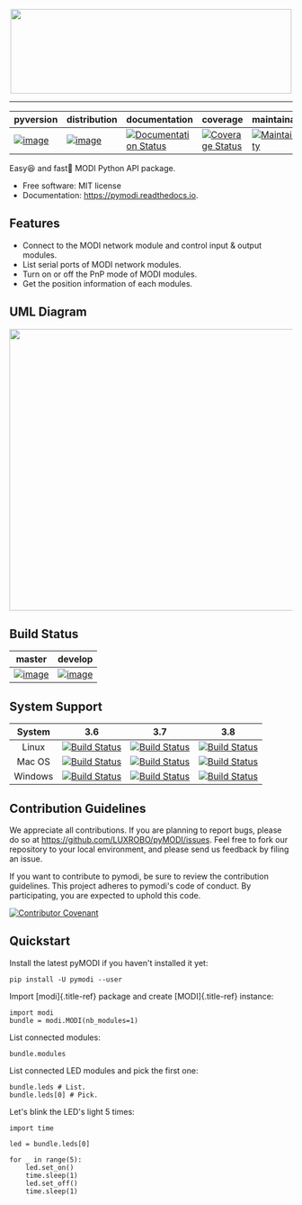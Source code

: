 <p align="center">
	<img src="https://github.com/k2sebeom/pymodi/blob/feature/pymodi-logo/docs/_static/img/Logo3.JPG" width="500" height="150">
</p>

---------

| pyversion | distribution | documentation | coverage | maintainability | license |
|-|-|-|-|-|-|
| [![image](https://img.shields.io/pypi/pyversions/pymodi.svg)](https://pypi.python.org/pypi/pymodi) | [![image](https://img.shields.io/pypi/v/pymodi.svg)](https://pypi.python.org/pypi/pymodi) | [![Documentation Status](https://readthedocs.org/projects/pymodi/badge/?version=latest)](https://pymodi.readthedocs.io/en/latest/?badge=latest) | [![Coverage Status](https://coveralls.io/repos/github/LUXROBO/pymodi/badge.svg)](https://coveralls.io/github/LUXROBO/pymodi) | [![Maintainability](https://api.codeclimate.com/v1/badges/5a62f1585d723099e337/maintainability)](https://codeclimate.com/github/LUXROBO/pymodi/maintainability) | [![](https://img.shields.io/pypi/l/pymodi.svg?color=blue)](https://github.com/LUXROBO/pyMODI/blob/master/LICENSE) |

Easy😆 and fast💨 MODI Python API package.

-   Free software: MIT license
-   Documentation: <https://pymodi.readthedocs.io>.

Features
--------
-   Connect to the MODI network module and control input & output
    modules.
-   List serial ports of MODI network modules.
-   Turn on or off the PnP mode of MODI modules.
-   Get the position information of each modules.

UML Diagram
--------
<img src="https://gituml-media.s3.amazonaws.com/production_diagram_201.svg?AWSAccessKeyId=AKIA5BNPSF2PVKDZ4QNO&Signature=5dzm1VMNGOYCgtYIIwk%2BPTQRx8A%3D&Expires=1590641498" width="800" height="500">

Build Status
--------

|master|develop|
|:---:|:---:|
|[![image](https://travis-ci.org/LUXROBO/pyMODI.svg?branch=master)](https://travis-ci.org/LUXROBO/pyMODI)|[![image](https://travis-ci.org/LUXROBO/pyMODI.svg?branch=develop)](https://travis-ci.org/LUXROBO/pyMODI)|

System Support
---------
| System | 3.6 | 3.7 | 3.8 |
| :---: | :---: | :---: | :--: |
| Linux | [![Build Status](https://travis-ci.org/LUXROBO/pymodi.svg?branch=master)](https://travis-ci.org/LUXROBO/pymodi) | [![Build Status](https://travis-ci.org/LUXROBO/pymodi.svg?branch=master)](https://travis-ci.org/LUXROBO/pymodi) | [![Build Status](https://travis-ci.org/LUXROBO/pymodi.svg?branch=master)](https://travis-ci.org/LUXROBO/pymodi) |
| Mac OS | [![Build Status](https://travis-ci.org/LUXROBO/pymodi.svg?branch=master)](https://travis-ci.org/LUXROBO/pymodi) | [![Build Status](https://travis-ci.org/LUXROBO/pymodi.svg?branch=master)](https://travis-ci.org/LUXROBO/pymodi) | [![Build Status](https://travis-ci.org/LUXROBO/pymodi.svg?branch=master)](https://travis-ci.org/LUXROBO/pymodi) |
| Windows | [![Build Status](https://travis-ci.org/LUXROBO/pymodi.svg?branch=master)](https://travis-ci.org/LUXROBO/pymodi) | [![Build Status](https://travis-ci.org/LUXROBO/pymodi.svg?branch=master)](https://travis-ci.org/LUXROBO/pymodi) | [![Build Status](https://travis-ci.org/LUXROBO/pymodi.svg?branch=master)](https://travis-ci.org/LUXROBO/pymodi) |

Contribution Guidelines
--------
We appreciate all contributions. If you are planning to report bugs, please do so at <https://github.com/LUXROBO/pyMODI/issues>. Feel free to fork our repository to your local environment, and please send us feedback by filing an issue.

If you want to contribute to pymodi, be sure to review the contribution guidelines. This project adheres to pymodi's code of conduct. By participating, you are expected to uphold this code.

[![Contributor Covenant](https://img.shields.io/badge/Contributor%20Covenant-v2.0%20adopted-ff69b4.svg)](CODE_OF_CONDUCT.md)

Quickstart
--------

Install the latest pyMODI if you haven\'t installed it yet:

    pip install -U pymodi --user

Import [modi]{.title-ref} package and create [MODI]{.title-ref}
instance:

    import modi
    bundle = modi.MODI(nb_modules=1)

List connected modules:

    bundle.modules

List connected LED modules and pick the first one:

    bundle.leds # List.
    bundle.leds[0] # Pick.

Let\'s blink the LED\'s light 5 times:

    import time

    led = bundle.leds[0]

    for _ in range(5):
        led.set_on()
        time.sleep(1)
        led.set_off()
        time.sleep(1)
